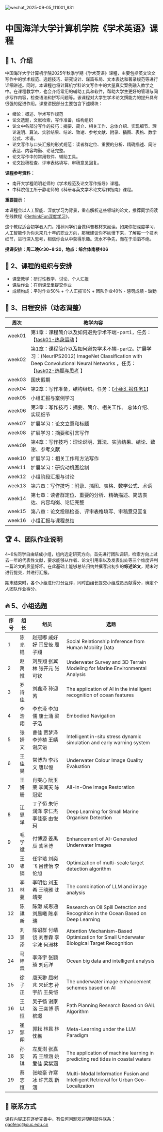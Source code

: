 ![wechat_2025-09-05_111001_831](https://gaopursuit.oss-cn-beijing.aliyuncs.com/img/2025/wechat_2025-09-05_111001_831.jpg)

# 中国海洋大学计算机学院《学术英语》课程

## 🎉 1、介绍

中国海洋大学计算机学院2025年秋季学期《学术英语》课程，主要包括英文论文写作中的学术规范、选题技巧、研究设计、谋篇布局、文本表达和著录规范等进行详细讲述。同时，本课程也将计算机学科论文写作中的大量真实案例融入教学之中。在课程教学中，也会介绍常用的辅助工具和软件，帮助大学生更好的管理与同步写作内容，检查语法和拼写问题等。该课程对大学生学术论文撰能力的提升具有很强的促进作用。课堂讲授部分主要包含下述模块：

- 绪论：概述、学术写作规范
- 论文选题，文献检索，写作准备，结构组织
- 论文中各部分写作的技巧：摘要、简介、相关工作、总体介绍、实现细节、理论说明、算法、实验结果、结论、致谢、参考文献、附录、插图、表格、数学公式、术语。
- 论文写作与口头汇报的形式规范：读者群定位、重要的分析、精确描述、简洁表达、内容均衡、论证完整。
- 论文写作中的常用软件、辅助工具。
- 论文投稿检查、评审表格填写、审稿意见回复。

**课程参考资料：**
- 南开大学程明明老师的《学术规范及论文写作指导》课程。
- 中科院信工所于静老师的《科研与英文学术论文写作指南》课程。

**重要提示：**

本课程会以人工智能、深度学习为背景，重点解析这些领域的论文，推荐同学阅读在线教程《[RethinkFun深度学习](https://www.rethink.fun/)》。

这个教程适合初学者入门，推荐同学们当做科普教材来阅读。如果你把深度学习、人工智能作为你未来几十年的职业方向，那我建议你不妨慢下来，了解每一个技术细节，进行深入思考，相信你会从中获得乐趣。流水不争先，而在于滔滔不绝。


**授课安排：周二晚6:30~8:20，地点：综合体南楼406**

## 🚀 2、课程的组织与安排

- 课堂教学：研讨性教学、讨论、个人汇报
- 课后作业：在雨课堂里提交作业
- 成绩构成：平时作业50% + 个人汇报10% + 团队作业40% - 惩罚成绩 - 缺勤

## 🎯 3、日程安排（动态调整）

| 周次   | 教学内容                                                     |
| ------ | ------------------------------------------------------------ |
| week01 | 第1章：课程简介以及如何避免学术不端-part1，任务：【[task01-热身运动](https://oucai.club/classes/ae/task01)  】 |
| week02 | 第1章：课程简介以及如何避免学术不端-part2。扩展学习：(NeurIPS2012) ImageNet Classification with Deep Convolutional Neural Networks ，任务：【[task02-选题与思考](https://oucai.club/classes/ae/task02)  】 |
| week03 | 国庆假期                                                     |
| week04 | 第2章：写作准备，结构组织。任务：【[小组汇报任务1](https://oucai.club/classes/ae/grouptask01)】 |
| week05 | 小组汇报与案例学习                                           |
| week06 | 第3章：写作技巧：摘要、简介、相关工作、 总体介绍、实现细节   |
| week07 | 扩展学习：论文立意和标题                                     |
| week08 | 扩展学习：摘要和引言写作                                     |
| week09 | 第4章：写作技巧：理论说明、算法、实验结果、结论、致谢、参考文献 |
| week10 | 扩展学习：相关工作和方法写作                                 |
| week11 | 扩展学习：研究动机图绘制                                     |
| week12 | 小组阶段汇报与讨论                                           |
| week13 | 第六章：写作技巧：附录、插图、表格、数学公式、术语           |
| week14 | 第七章：读者群定位、重要的分析、精确描述、简洁表达、内容均衡、论证完整 |
| week15 | 第八章：论文投稿检查、评审表格填写、审稿意见回复             |
| week16 | 小组汇报与课程总结                                           |


## 🏆 4、团队作业说明

4~6名同学自由结成小组，组内选定研究方向。首先进行团队调研，检索方向上过去一年的代表性文献，要求能够从作者、论文引用率以及发表出处等三个维度评判一篇论文的质量好坏。在此基础上能够总结归纳并撰写出初步的**综述论文**，期末时进行提交，并进行汇报。

期末结束时，各个小组进行打分互评，同时由组长提交小组成员贡献得分，确定个人团队作业得分。

## 🔥 5、小组选题

| 序号 | 组长   | 组员                                 | 选题                                                         |
| ---- | ------ | ------------------------------------ | ------------------------------------------------------------ |
| 1    | 陈亮锟 | 赵冠嘟 戚好好 闫昱筱 周子翔          | Social Relationship Inference from Human Mobility Data       |
| 2    | 赵禹惟 | 刘昱翔 张翼林 张开元 张可钦          | Underwater Survey and 3D Terrain Modeling for Marine Environmental Analysis |
| 3    | 罗诗佳 | 刘鑫泽 孙迎芮                        | The application of AI in the intelligent recognition of ocean features |
| 4    | 李浩翔 | 李东泽 李加儒 康士涌 梁子浩          | Embodied Navigation                                          |
| 5    | 张婧文 | 曹佳 贾梦泽 李芳桢 王婧 谢庆语       | Intelligent in-situ stress dynamic simulation and early warning system |
| 6    | 王佳昊 | 常博为 李兆文 唐以恒                 | Underwater Colour Image Quality Evaluation                   |
| 7    | 王妍珊 | 肖雯心 阮玉荣 李闻天 陈冠宏          | All-in-One Image Restoration                                 |
| 8    | 江恩泽 | 丁子恒 朱衍润泽 李仁杰 李佳豪 由悦珂 | Deep Learning for Small Marine Organism Detection            |
| 9    | 毛学斌 | 付博源 姜禹辰 訾圣博                 | Enhancement of AI-Generated Underwater Images                |
| 10   | 王啸镝 | 任宇瑄 刘奕飞 吕佳怡 李伦旭          | Optimization of multi-scale target detection algorithm       |
| 11   | 李林蔓 | 李明怡 刘玉希 王晓雅 沈靖雯          | The combination of LLM and image analysis                    |
| 12   | 陈祺新 | 陈灏 成思通 刘晨曦 陈卓瑞            | Research on Oil Spill Detection and Recognition in the Ocean Based on Deep Learning |
| 13   | 刘景泽 | 陈诏群 付靖饶 刘春霖 李宇沫 何洲林   | Attention Mechanism-Based Optimization for Small Underwater Biological Target Recognition |
| 14   | 马坤霖 | 李泽宇 张颢琰 刘远洋                 | Ocean big data and intelligent analysis                      |
| 15   | 徐子正 | 唐天翀 屈树芃 宋延志 孙宇航 王昊恺   | The underwater image enhancement schemes based on AI         |
| 16   | 王以恒 | 吴子畅 谢家洛 王奕博 蔡槟璟          | Path Planning Research Based on GAIL Algorithm               |
| 17   | 崔郅翔 | 郭耘 林昆 林忱樵                     | Meta-Learning under the LLM Paradigm                         |
| 18   | 孙安琪 | 左夏澍 张嘉芮 王颀涵 姚爱佳 梁紫涵   | The application of machine learning in predicting red tides in coastal waters |
| 19   | 蔡志恒 | 张峻豪 许寒冰 许言磊 靳涵            | Multi-Modal Information Fusion and Intelligent Retrieval for Urban Geo-Localization |




## 📧 联系方式

课程内容正在逐步完善中，有任何问题欢迎随时邮件联系：gaofeng@ouc.edu.cn

